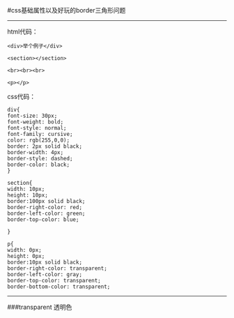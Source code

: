 #css基础属性以及好玩的border三角形问题

***
html代码：

	<div>举个例子</div>
	
	<section></section>
	
	<br><br><br>
	
	<p></p>

css代码：

	div{
	font-size: 30px;
	font-weight: bold;
	font-style: normal;
	font-family: cursive;
	color: rgb(255,0,0);
	border: 2px solid black;
	border-width: 4px;
	border-style: dashed;
	border-color: black;
	}
	
	section{
	width: 10px;
	height: 10px;
	border:100px solid black;
	border-right-color: red;
	border-left-color: green;
	border-top-color: blue;
	
	}
	
	p{
	width: 0px;
	height: 0px;
	border:10px solid black;
	border-right-color: transparent;
	border-left-color: gray;
	border-top-color: transparent;
	border-bottom-color: transparent;
	
***
###transparent  透明色